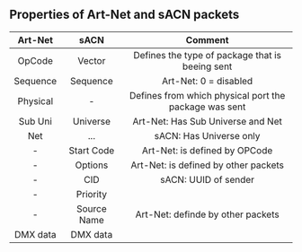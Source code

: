 ## Properties of Art-Net and sACN packets

| Art-Net      | sACN          | Comment  |
| :----------: |:-------------:| :-----:|
|  OpCode      |   Vector      | Defines the type of package that is beeing sent |
|  Sequence    |  Sequence     | Art-Net: 0 = disabled  |
| Physical     |      -        | Defines from which physical port the package was sent  |
|Sub Uni       |       Universe| Art-Net: Has Sub Universe and Net |
|Net           |...            |sACN: Has Universe only|
|  -           | Start Code    | Art-Net: is defined by OPCode|
|  -           | Options       | Art-Net: is defined by other packets|
|  -           | CID           | sACN: UUID of sender |
|  -           | Priority      | |
|  -           | Source Name   | Art-Net: definde by other packets |
| DMX data     | DMX data      | |
